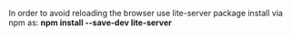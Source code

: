 In order to avoid reloading the browser use lite-server package
install via npm as:  **npm install --save-dev lite-server**
